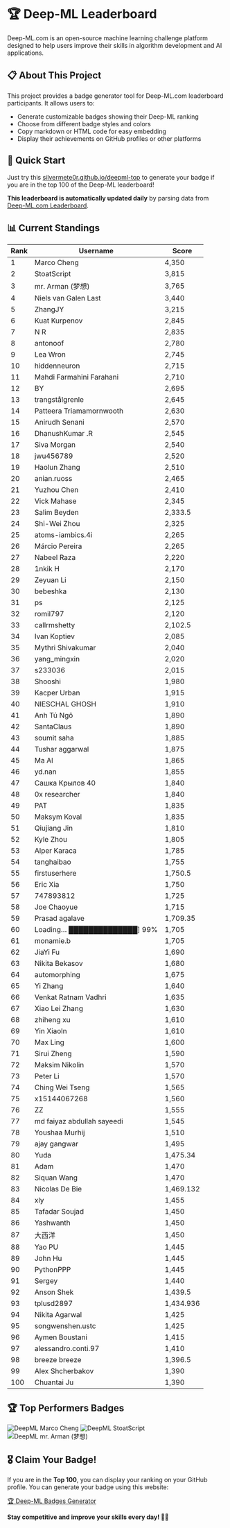 # 🏆 Deep-ML Leaderboard

Deep-ML.com is an open-source machine learning challenge platform designed to help users improve their skills in algorithm development and AI applications.  

## 📋 About This Project

This project provides a badge generator tool for Deep-ML.com leaderboard participants. It allows users to:
- Generate customizable badges showing their Deep-ML ranking
- Choose from different badge styles and colors
- Copy markdown or HTML code for easy embedding
- Display their achievements on GitHub profiles or other platforms

## 🚀 Quick Start

Just try this [silvermete0r.github.io/deepml-top](silvermete0r.github.io/deepml-top) to generate your badge if you are in the top 100 of the Deep-ML leaderboard!

**This leaderboard is automatically updated daily** by parsing data from [Deep-ML.com Leaderboard](https://www.deep-ml.com/leaderboard).  

## 📊 Current Standings  

<!-- LEADERBOARD_START -->
| Rank | Username | Score |
|------|---------|-------|
| 1 | Marco Cheng | 4,350 |
| 2 | StoatScript | 3,815 |
| 3 | mr. Arman (梦想) | 3,765 |
| 4 | Niels van Galen Last | 3,440 |
| 5 | ZhangJY | 3,215 |
| 6 | Kuat Kurpenov | 2,845 |
| 7 | N R | 2,835 |
| 8 | antonoof | 2,780 |
| 9 | Lea Wron | 2,745 |
| 10 | hiddenneuron | 2,715 |
| 11 | Mahdi Farmahini Farahani | 2,710 |
| 12 | BY | 2,695 |
| 13 | trangstålgrenle | 2,645 |
| 14 | Patteera Triamamornwooth | 2,630 |
| 15 | Anirudh Senani | 2,570 |
| 16 | DhanushKumar .R | 2,545 |
| 17 | Siva Morgan | 2,540 |
| 18 | jwu456789 | 2,520 |
| 19 | Haolun Zhang | 2,510 |
| 20 | anian.ruoss | 2,465 |
| 21 | Yuzhou Chen | 2,410 |
| 22 | Vick Mahase | 2,345 |
| 23 | Salim Beyden | 2,333.5 |
| 24 | Shi-Wei Zhou | 2,325 |
| 25 | atoms-iambics.4i | 2,265 |
| 26 | Márcio Pereira | 2,265 |
| 27 | Nabeel Raza | 2,220 |
| 28 | 1nkik H | 2,170 |
| 29 | Zeyuan Li | 2,150 |
| 30 | bebeshka | 2,130 |
| 31 | ps | 2,125 |
| 32 | romil797 | 2,120 |
| 33 | callrmshetty | 2,102.5 |
| 34 | Ivan Koptiev | 2,085 |
| 35 | Mythri Shivakumar | 2,040 |
| 36 | yang_mingxin | 2,020 |
| 37 | s233036 | 2,015 |
| 38 | Shooshi | 1,980 |
| 39 | Kacper Urban | 1,915 |
| 40 | NIESCHAL GHOSH | 1,910 |
| 41 | Anh Tú Ngô | 1,890 |
| 42 | SantaClaus | 1,890 |
| 43 | soumit saha | 1,885 |
| 44 | Tushar aggarwal | 1,875 |
| 45 | Ma Al | 1,865 |
| 46 | yd.nan | 1,855 |
| 47 | Сашка Крылов 40 | 1,840 |
| 48 | 0x researcher | 1,840 |
| 49 | PAT | 1,835 |
| 50 | Maksym Koval | 1,835 |
| 51 | Qiujiang Jin | 1,810 |
| 52 | Kyle Zhou | 1,805 |
| 53 | Alper Karaca | 1,785 |
| 54 | tanghaibao | 1,755 |
| 55 | firstuserhere | 1,750.5 |
| 56 | Eric Xia | 1,750 |
| 57 | 747893812 | 1,725 |
| 58 | Joe Chaoyue | 1,715 |
| 59 | Prasad agalave | 1,709.35 |
| 60 | Loading… ██████████████] 99% | 1,705 |
| 61 | monamie.b | 1,705 |
| 62 | JiaYi Fu | 1,690 |
| 63 | Nikita Bekasov | 1,680 |
| 64 | automorphing | 1,675 |
| 65 | Yi Zhang | 1,640 |
| 66 | Venkat Ratnam Vadhri | 1,635 |
| 67 | Xiao Lei Zhang | 1,630 |
| 68 | zhiheng xu | 1,610 |
| 69 | Yin Xiaoln | 1,610 |
| 70 | Max Ling | 1,600 |
| 71 | Sirui Zheng | 1,590 |
| 72 | Maksim Nikolin | 1,570 |
| 73 | Peter Li | 1,570 |
| 74 | Ching Wei Tseng | 1,565 |
| 75 | x15144067268 | 1,560 |
| 76 | ZZ | 1,555 |
| 77 | md faiyaz abdullah sayeedi | 1,545 |
| 78 | Youshaa Murhij | 1,510 |
| 79 | ajay gangwar | 1,495 |
| 80 | Yuda | 1,475.34 |
| 81 | Adam | 1,470 |
| 82 | Siquan Wang | 1,470 |
| 83 | Nicolas De Bie | 1,469.132 |
| 84 | xly | 1,455 |
| 85 | Tafadar Soujad | 1,450 |
| 86 | Yashwanth | 1,450 |
| 87 | 大西洋 | 1,450 |
| 88 | Yao PU | 1,445 |
| 89 | John Hu | 1,445 |
| 90 | PythonPPP | 1,445 |
| 91 | Sergey | 1,440 |
| 92 | Anson Shek | 1,439.5 |
| 93 | tplusd2897 | 1,434.936 |
| 94 | Nikita Agarwal | 1,425 |
| 95 | songwenshen.ustc | 1,425 |
| 96 | Aymen Boustani | 1,415 |
| 97 | alessandro.conti.97 | 1,410 |
| 98 | breeze breeze | 1,396.5 |
| 99 | Alex Shcherbakov | 1,390 |
| 100 | Chuantai Ju | 1,390 |
<!-- LEADERBOARD_END -->

## 🏆 Top Performers Badges

<!-- BADGES_START -->
![DeepML Marco Cheng](https://img.shields.io/badge/dynamic/json?url=https%3A%2F%2Fraw.githubusercontent.com%2Fsilvermete0r%2Fdeepml-top%2Fmain%2Fbadges.json&query=%24.4091c1a21900bd2c7d3f4e343acddda1.label&prefix=Rank%20&style=for-the-badge&label=%F0%9F%9A%80%20DeepML&color=blue&link=https%3A%2F%2Fwww.deep-ml.com%2Fleaderboard)
![DeepML StoatScript](https://img.shields.io/badge/dynamic/json?url=https%3A%2F%2Fraw.githubusercontent.com%2Fsilvermete0r%2Fdeepml-top%2Fmain%2Fbadges.json&query=%24.2561d6c634fa6c4eb794454446029d95.label&prefix=Rank%20&style=for-the-badge&label=%F0%9F%9A%80%20DeepML&color=blue&link=https%3A%2F%2Fwww.deep-ml.com%2Fleaderboard)
![DeepML mr. Arman (梦想)](https://img.shields.io/badge/dynamic/json?url=https%3A%2F%2Fraw.githubusercontent.com%2Fsilvermete0r%2Fdeepml-top%2Fmain%2Fbadges.json&query=%24.1247b1b5b9cd95e98d7ff7438207406f.label&prefix=Rank%20&style=for-the-badge&label=%F0%9F%9A%80%20DeepML&color=blue&link=https%3A%2F%2Fwww.deep-ml.com%2Fleaderboard)
<!-- BADGES_END -->

## 🎖 Claim Your Badge!  

If you are in the **Top 100**, you can display your ranking on your GitHub profile. You can generate your badge using this website:

[🏆 Deep-ML Badges Generator](https://silvermete0r.github.io/deepml-top/)

**Stay competitive and improve your skills every day! 🚀🔥**